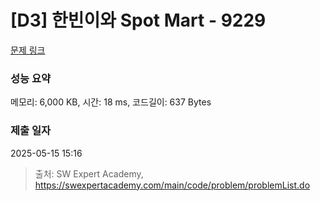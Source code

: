 # [D3] 한빈이와 Spot Mart - 9229 

[문제 링크](https://swexpertacademy.com/main/code/problem/problemDetail.do?contestProbId=AW8Wj7cqbY0DFAXN) 

### 성능 요약

메모리: 6,000 KB, 시간: 18 ms, 코드길이: 637 Bytes

### 제출 일자

2025-05-15 15:16



> 출처: SW Expert Academy, https://swexpertacademy.com/main/code/problem/problemList.do